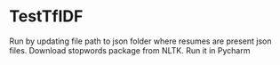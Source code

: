 # TestTfIDF
Run by updating file path to json folder where resumes are present json files.
Download stopwords package from NLTK.
Run it in Pycharm